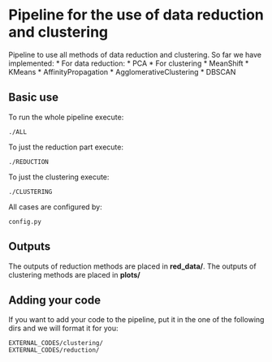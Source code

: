 # Pipeline for the use of data reduction and clustering
Pipeline to use all methods of data reduction and clustering.
So far we have implemented:
	* For data reduction:
		* PCA
	* For clustering
		* MeanShift
		* KMeans
		* AffinityPropagation
		* AgglomerativeClustering
		* DBSCAN

## Basic use
To run the whole pipeline execute:

	./ALL

To just the reduction part execute:

	./REDUCTION

To just the clustering execute:

	./CLUSTERING

All cases are configured by:

	config.py

## Outputs
The outputs of reduction methods are placed in **red_data/**.
The outputs of clustering methods are placed in **plots/**

## Adding your code
If you want to add your code to the pipeline, put it in the one of the following dirs and we will format it for you:

	EXTERNAL_CODES/clustering/
	EXTERNAL_CODES/reduction/

